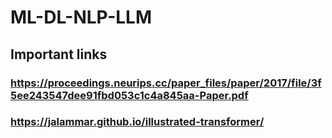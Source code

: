 # ML-DL-NLP-LLM

## Important links

### https://proceedings.neurips.cc/paper_files/paper/2017/file/3f5ee243547dee91fbd053c1c4a845aa-Paper.pdf
### https://jalammar.github.io/illustrated-transformer/

